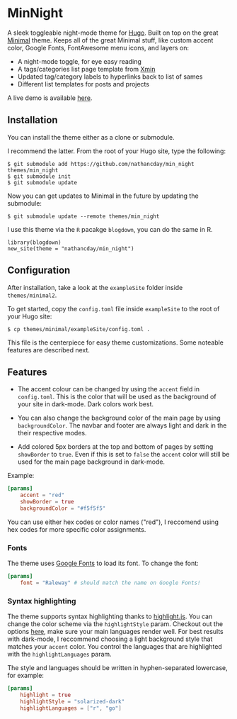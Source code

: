 # MinNight

A sleek toggleable night-mode theme for [Hugo](https://gohugo.io). Built on top on the great [Minimal](https://github.com/calintat/minimal) theme. Keeps all of the great Minimal stuff, like custom accent color, Google Fonts, FontAwesome menu icons, and layers on:

- A night-mode toggle, for eye easy reading
- A tags/categories list page template from [Xmin](https://github.com/yihui/hugo-xmin)
- Updated tag/category labels to hyperlinks back to list of sames
- Different list templates for posts and projects

A live demo is available [here](https://natedayta.com).

## Installation

You can install the theme either as a clone or submodule.

I recommend the latter. From the root of your Hugo site, type the following:

```
$ git submodule add https://github.com/nathancday/min_night themes/min_night
$ git submodule init
$ git submodule update
```

Now you can get updates to Minimal in the future by updating the submodule:

```
$ git submodule update --remote themes/min_night
```

I use this theme via the `R` pacakge `blogdown`, you can do the same in R.

```
library(blogdown)
new_site(theme = "nathancday/min_night")
```

## Configuration

After installation, take a look at the `exampleSite` folder inside `themes/minimal2`.

To get started, copy the `config.toml` file inside `exampleSite` to the root of your Hugo site:

```
$ cp themes/minimal/exampleSite/config.toml .
```

This file is the centerpiece for easy theme customizations. Some noteable features are described next.

## Features

- The accent colour can be changed by using the `accent` field in `config.toml`. This is the color that will be used as the background of your site in dark-mode. Dark colors work best.

- You can also change the background color of the main page by using `backgroundColor`. The navbar and footer are always light and dark in the their respective modes.

- Add colored 5px borders at the top and bottom of pages by setting `showBorder` to `true`. Even if this is set to `false` the `accent` color will still be used for the main page background in dark-mode.

Example:
```toml
[params]
    accent = "red"
    showBorder = true
    backgroundColor = "#f5f5f5"
```
You can use either hex codes or color names ("red"), I reccomend using hex codes for more specific color assignments.

### Fonts

The theme uses [Google Fonts](https://fonts.google.com) to load its font. To change the font:

```toml
[params]
    font = "Raleway" # should match the name on Google Fonts!
```

### Syntax highlighting

The theme supports syntax highlighting thanks to [highlight.js](https://highlightjs.org). You can change the color scheme via the `highlightStyle` param. Checkout out the options [here](https://highlightjs.org/static/demo/), make sure your main languages render well. For best results with dark-mode, I reccommend choosing a light background style that matches your `accent` color. You control the languages that are highlighted with the `highlightLanguages` param.

The style and languages should be written in hyphen-separated lowercase, for example:

```toml
[params]
    highlight = true
    highlightStyle = "solarized-dark"
    highlightLanguages = ["r", "go"]
```
